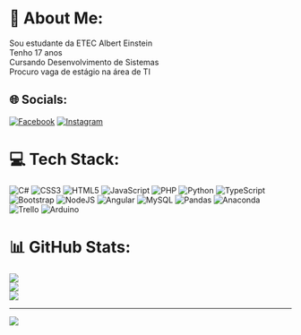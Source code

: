 # 💫 About Me:
Sou estudante da ETEC Albert Einstein<br>Tenho 17 anos<br>Cursando Desenvolvimento de Sistemas<br>Procuro vaga de estágio na área de TI


## 🌐 Socials:
[![Facebook](https://img.shields.io/badge/Facebook-%231877F2.svg?logo=Facebook&logoColor=white)](https://facebook.com/EnzoRodriguesGracindo) [![Instagram](https://img.shields.io/badge/Instagram-%23E4405F.svg?logo=Instagram&logoColor=white)](https://instagram.com/@enzo_rodriguesg) 

# 💻 Tech Stack:
![C#](https://img.shields.io/badge/c%23-%23239120.svg?style=for-the-badge&logo=c-sharp&logoColor=white) ![CSS3](https://img.shields.io/badge/css3-%231572B6.svg?style=for-the-badge&logo=css3&logoColor=white) ![HTML5](https://img.shields.io/badge/html5-%23E34F26.svg?style=for-the-badge&logo=html5&logoColor=white) ![JavaScript](https://img.shields.io/badge/javascript-%23323330.svg?style=for-the-badge&logo=javascript&logoColor=%23F7DF1E) ![PHP](https://img.shields.io/badge/php-%23777BB4.svg?style=for-the-badge&logo=php&logoColor=white) ![Python](https://img.shields.io/badge/python-3670A0?style=for-the-badge&logo=python&logoColor=ffdd54) ![TypeScript](https://img.shields.io/badge/typescript-%23007ACC.svg?style=for-the-badge&logo=typescript&logoColor=white) ![Bootstrap](https://img.shields.io/badge/bootstrap-%23563D7C.svg?style=for-the-badge&logo=bootstrap&logoColor=white) ![NodeJS](https://img.shields.io/badge/node.js-6DA55F?style=for-the-badge&logo=node.js&logoColor=white) ![Angular](https://img.shields.io/badge/angular-%23DD0031.svg?style=for-the-badge&logo=angular&logoColor=white) ![MySQL](https://img.shields.io/badge/mysql-%2300f.svg?style=for-the-badge&logo=mysql&logoColor=white) ![Pandas](https://img.shields.io/badge/pandas-%23150458.svg?style=for-the-badge&logo=pandas&logoColor=white) ![Anaconda](https://img.shields.io/badge/Anaconda-%2344A833.svg?style=for-the-badge&logo=anaconda&logoColor=white) ![Trello](https://img.shields.io/badge/Trello-%23026AA7.svg?style=for-the-badge&logo=Trello&logoColor=white) ![Arduino](https://img.shields.io/badge/-Arduino-00979D?style=for-the-badge&logo=Arduino&logoColor=white)
# 📊 GitHub Stats:
![](https://github-readme-stats.vercel.app/api?username=Enzocks0820&theme=midnight-purple&hide_border=false&include_all_commits=false&count_private=false)<br/>
![](https://github-readme-streak-stats.herokuapp.com/?user=Enzocks0820&theme=midnight-purple&hide_border=false)<br/>
![](https://github-readme-stats.vercel.app/api/top-langs/?username=Enzocks0820&theme=midnight-purple&hide_border=false&include_all_commits=false&count_private=false&layout=compact)

---
[![](https://visitcount.itsvg.in/api?id=Enzocks0820&icon=0&color=0)](https://visitcount.itsvg.in)

<!-- Proudly created with GPRM ( https://gprm.itsvg.in ) -->
